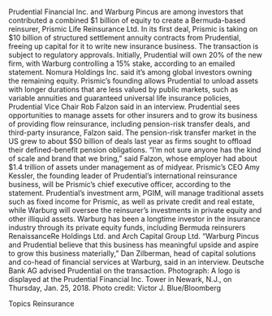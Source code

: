 Prudential Financial Inc. and Warburg Pincus are among investors that contributed a combined $1 billion of equity to create a Bermuda-based reinsurer, Prismic Life Reinsurance Ltd.
In its first deal, Prismic is taking on $10 billion of structured settlement annuity contracts from Prudential, freeing up capital for it to write new insurance business. The transaction is subject to regulatory approvals.
Initially, Prudential will own 20% of the new firm, with Warburg controlling a 15% stake, according to an emailed statement. Nomura Holdings Inc. said it’s among global investors owning the remaining equity.
Prismic’s founding allows Prudential to unload assets with longer durations that are less valued by public markets, such as variable annuities and guaranteed universal life insurance policies, Prudential Vice Chair Rob Falzon said in an interview.
Prudential sees opportunities to manage assets for other insurers and to grow its business of providing flow reinsurance, including pension-risk transfer deals, and third-party insurance, Falzon said. The pension-risk transfer market in the US grew to about $50 billion of deals last year as firms sought to offload their defined-benefit pension obligations.
“I’m not sure anyone has the kind of scale and brand that we bring,” said Falzon, whose employer had about $1.4 trillion of assets under management as of midyear.
Prismic’s CEO
Amy Kessler, the founding leader of Prudential’s international reinsurance business, will be Prismic’s chief executive officer, according to the statement.
Prudential’s investment arm, PGIM, will manage traditional assets such as fixed income for Prismic, as well as private credit and real estate, while Warburg will oversee the reinsurer’s investments in private equity and other illiquid assets.
Warburg has been a longtime investor in the insurance industry through its private equity funds, including Bermuda reinsurers RenaissanceRe Holdings Ltd. and Arch Capital Group Ltd.
“Warburg Pincus and Prudential believe that this business has meaningful upside and aspire to grow this business materially,” Dan Zilberman, head of capital solutions and co-head of financial services at Warburg, said in an interview.
Deutsche Bank AG advised Prudential on the transaction.
Photograph: A logo is displayed at the Prudential Financial Inc. Tower in Newark, N.J., on Thursday, Jan. 25, 2018. Photo credit: Victor J. Blue/Bloomberg

Topics
Reinsurance

